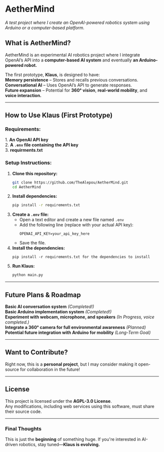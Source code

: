 # **AetherMind**   
*A test project where I create an OpenAI-powered robotics system using Arduino or a computer-based platform.*  

## **What is AetherMind?**  
AetherMind is an experimental AI robotics project where I integrate OpenAI’s API into a **computer-based AI system** and eventually **an Arduino-powered robot.**  

The first prototype, **Klaus**, is designed to have:  
**Memory persistence** – Stores and recalls previous conversations.  
**Conversational AI** – Uses OpenAI’s API to generate responses.  
**Future expansion** – Potential for **360° vision**, **real-world mobility**, and **voice interaction.**  

---

## **How to Use Klaus (First Prototype)**  
### **Requirements:**  
1️. **An OpenAI API key**  
2️. **A `.env` file containing the API key**  
3. **requirments.txt**  

### **Setup Instructions:**  
1. **Clone this repository:**  
   ```bash
   git clone https://github.com/TheAlepou/AetherMind.git
   cd AetherMind
   ```  
2. **Install dependencies:**  
   ```bash
   pip install -r requirements.txt
   ```  
3. **Create a `.env` file:**  
   - Open a text editor and create a new file named `.env`  
   - Add the following line (replace with your actual API key):  
     ```
     OPENAI_API_KEY=your_api_key_here
     ```  
   - Save the file.
4. **Install the dependencies:**
   ```run 
   pip install -r requirements.txt for the dependencies to install
   ```
5. **Run Klaus:**  
   ```bash
   python main.py
   ```  

---

## **Future Plans & Roadmap**  
**Basic AI conversation system** *(Completed!)*  
**Basic Arduino implementation system** *(Completed!)*   
**Experiment with webcam, microphone, and speakers** *(In Progress, voice completed.)*  
**Integrate a 360° camera for full environmental awareness** *(Planned)*  
**Potential future integration with Arduino for mobility** *(Long-Term Goal)*  

---

## **Want to Contribute?**  
Right now, this is a **personal project**, but I may consider making it open-source for collaboration in the future!  

---

## License
This project is licensed under the **AGPL-3.0 License**.  
Any modifications, including web services using this software, must share their source code.

---

### **Final Thoughts**  
This is just the **beginning** of something huge. If you're interested in AI-driven robotics, stay tuned—**Klaus is evolving.**
